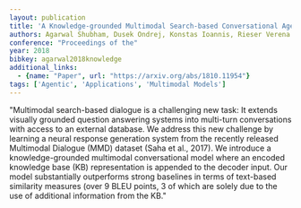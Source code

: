 ```yaml
---
layout: publication
title: 'A Knowledge-grounded Multimodal Search-based Conversational Agent'
authors: Agarwal Shubham, Dusek Ondrej, Konstas Ioannis, Rieser Verena
conference: "Proceedings of the"
year: 2018
bibkey: agarwal2018knowledge
additional_links:
  - {name: "Paper", url: "https://arxiv.org/abs/1810.11954"}
tags: ['Agentic', 'Applications', 'Multimodal Models']
---
```

"Multimodal search-based dialogue is a challenging new task: It extends visually grounded question answering systems into multi-turn conversations with access to an external database. We address this new challenge by learning a neural response generation system from the recently released Multimodal Dialogue (MMD) dataset (Saha et al., 2017). We introduce a knowledge-grounded multimodal conversational model where an encoded knowledge base (KB) representation is appended to the decoder input. Our model substantially outperforms strong baselines in terms of text-based similarity measures (over 9 BLEU points, 3 of which are solely due to the use of additional information from the KB."
